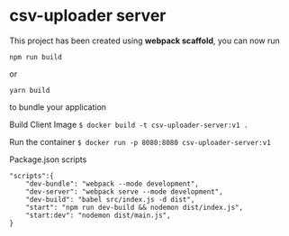 # csv-uploader server

This project has been created using **webpack scaffold**, you can now run

```
npm run build
```

or

```
yarn build
```

to bundle your application


Build Client Image
`$ docker build -t csv-uploader-server:v1 .`

Run the container
`$ docker run -p 8080:8080 csv-uploader-server:v1 `



Package.json scripts
```
"scripts":{
    "dev-bundle": "webpack --mode development",
    "dev-server": "webpack serve --mode development",
    "dev-build": "babel src/index.js -d dist",
    "start": "npm run dev-build && nodemon dist/index.js",
    "start:dev": "nodemon dist/main.js",
}
```